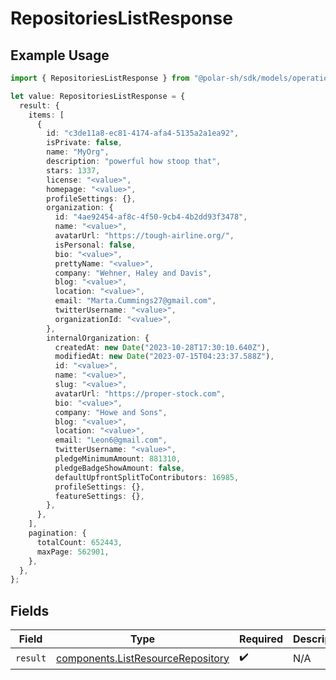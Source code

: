 # RepositoriesListResponse

## Example Usage

```typescript
import { RepositoriesListResponse } from "@polar-sh/sdk/models/operations";

let value: RepositoriesListResponse = {
  result: {
    items: [
      {
        id: "c3de11a8-ec81-4174-afa4-5135a2a1ea92",
        isPrivate: false,
        name: "MyOrg",
        description: "powerful how stoop that",
        stars: 1337,
        license: "<value>",
        homepage: "<value>",
        profileSettings: {},
        organization: {
          id: "4ae92454-af8c-4f50-9cb4-4b2dd93f3478",
          name: "<value>",
          avatarUrl: "https://tough-airline.org/",
          isPersonal: false,
          bio: "<value>",
          prettyName: "<value>",
          company: "Wehner, Haley and Davis",
          blog: "<value>",
          location: "<value>",
          email: "Marta.Cummings27@gmail.com",
          twitterUsername: "<value>",
          organizationId: "<value>",
        },
        internalOrganization: {
          createdAt: new Date("2023-10-28T17:30:10.640Z"),
          modifiedAt: new Date("2023-07-15T04:23:37.588Z"),
          id: "<value>",
          name: "<value>",
          slug: "<value>",
          avatarUrl: "https://proper-stock.com",
          bio: "<value>",
          company: "Howe and Sons",
          blog: "<value>",
          location: "<value>",
          email: "Leon6@gmail.com",
          twitterUsername: "<value>",
          pledgeMinimumAmount: 881310,
          pledgeBadgeShowAmount: false,
          defaultUpfrontSplitToContributors: 16985,
          profileSettings: {},
          featureSettings: {},
        },
      },
    ],
    pagination: {
      totalCount: 652443,
      maxPage: 562901,
    },
  },
};
```

## Fields

| Field                                                                                  | Type                                                                                   | Required                                                                               | Description                                                                            |
| -------------------------------------------------------------------------------------- | -------------------------------------------------------------------------------------- | -------------------------------------------------------------------------------------- | -------------------------------------------------------------------------------------- |
| `result`                                                                               | [components.ListResourceRepository](../../models/components/listresourcerepository.md) | :heavy_check_mark:                                                                     | N/A                                                                                    |